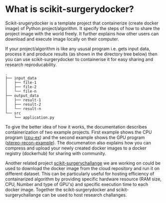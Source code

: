 # What is scikit-surgerydocker?
Scikit-srugerydocker is a template project that containerize (create docker image) of Python project/algorithm. It specify the steps of how to share the project image with the world freely. It further explains how other users can download and execute image locally on their computer.    

If your project/algorithm is like any ususal program i.e. gets input data, process it and produce results (as shown in the directory tree below) then you can use scikit-surgerydocker to containerise it for easy sharing and research reproducability.

```
.
├── input_data
│   ├── file-1
│   ├── file-2
│   └── file-n
├── output_data
│   ├── result-1
│   ├── result-2
│   └── result-n
└── src
    └── application.py
```

To give the better idea of how it works, the documentation describes containerization of two example projects. First example shows the CPU program ([cpu-ex](https://github.com/UCL/cpu-ex)) and the second example shows the GPU program ([stereo-recon-example](https://weisslab.cs.ucl.ac.uk/ThomasDowrick/stereo-recon-example)). The documenation also explains how you can compress and upload your newly created docker images to a docker registry (dockerhub) for sharing with community. 

Another related project [scikit-surgerychallange](https://github.com/UCL/scikit-surgerychallenge) we are working on could be used to download the docker image from the cloud repository and run it on different dataset. This can be particularly useful for hosting efficiency of containarized algorithm by providing specific hardware resource (RAM size, CPU, Number and type of GPU's) and specific execution time to each docker image. Together the scikit-surgerydocker and scikit-surgerychallange can be used to host research challanges.